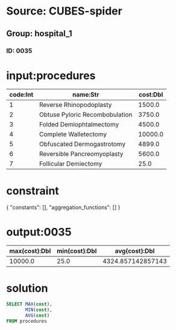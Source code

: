 # Source: CUBES-spider
## Group: hospital_1
### ID: 0035

# input:procedures

| code:Int | name:Str | cost:Dbl |
|---|---|---|
| 1 | Reverse Rhinopodoplasty | 1500.0 |
| 2 | Obtuse Pyloric Recombobulation | 3750.0 |
| 3 | Folded Demiophtalmectomy | 4500.0 |
| 4 | Complete Walletectomy | 10000.0 |
| 5 | Obfuscated Dermogastrotomy | 4899.0 |
| 6 | Reversible Pancreomyoplasty | 5600.0 |
| 7 | Follicular Demiectomy | 25.0 |

# constraint

{
  "constants": [],
  "aggregation_functions": []
}

# output:0035

| max(cost):Dbl | min(cost):Dbl | avg(cost):Dbl |
|---|---|---|
| 10000.0 | 25.0 | 4324.857142857143 |

# solution

```sql
SELECT MAX(cost),
       MIN(cost),
       AVG(cost)
FROM procedures
```
